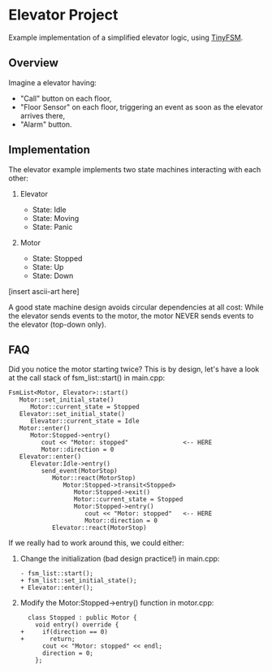 Elevator Project
================

Example implementation of a simplified elevator logic, using [TinyFSM].

  [TinyFSM]: https://digint.ch/tinyfsm/


Overview
--------

Imagine a elevator having:

 - "Call" button on each floor,
 - "Floor Sensor" on each floor, triggering an event as soon as the
   elevator arrives there,
 - "Alarm" button.


Implementation
--------------

The elevator example implements two state machines interacting with
each other:

 1. Elevator
    - State: Idle
    - State: Moving
    - State: Panic

 2. Motor
    - State: Stopped
    - State: Up
    - State: Down


[insert ascii-art here]

A good state machine design avoids circular dependencies at all
cost: While the elevator sends events to the motor, the motor NEVER
sends events to the elevator (top-down only).


FAQ
---

Did you notice the motor starting twice? This is by design, let's
have a look at the call stack of fsm_list::start() in main.cpp:

    FsmList<Motor, Elevator>::start()
       Motor::set_initial_state()
          Motor::current_state = Stopped
       Elevator::set_initial_state()
          Elevator::current_state = Idle
       Motor::enter()
          Motor:Stopped->entry()
             cout << "Motor: stopped"               <-- HERE
             Motor::direction = 0
       Elevator::enter()
          Elevator:Idle->entry()
             send_event(MotorStop)
                Motor::react(MotorStop)
                   Motor:Stopped->transit<Stopped>
                      Motor:Stopped->exit()
                      Motor::current_state = Stopped
                      Motor:Stopped->entry()
                         cout << "Motor: stopped"   <-- HERE
                         Motor::direction = 0
                Elevator::react(MotorStop)

If we really had to work around this, we could either:

 1. Change the initialization (bad design practice!) in main.cpp:

        - fsm_list::start();
        + fsm_list::set_initial_state();
        + Elevator::enter();


 2. Modify the Motor:Stopped->entry() function in motor.cpp:

          class Stopped : public Motor {
            void entry() override {
        +     if(direction == 0)
        +       return;
              cout << "Motor: stopped" << endl;
              direction = 0;
            };

